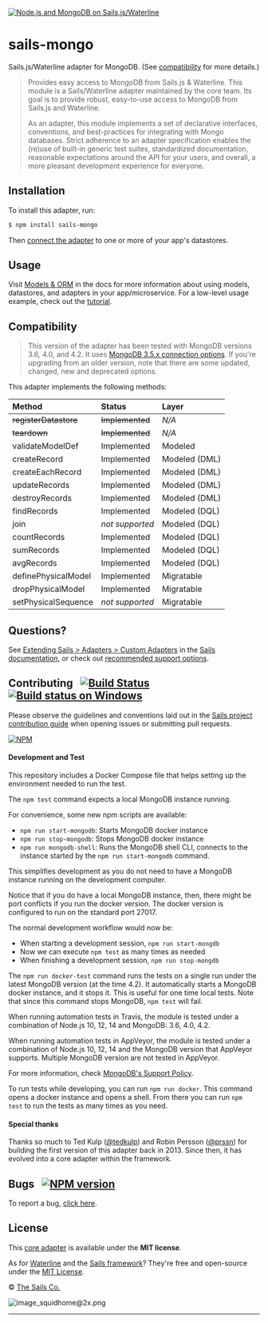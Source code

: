 [![Node.js and MongoDB on Sails.js/Waterline](https://camo.githubusercontent.com/9e49073459ed4e0e2687b80eaf515d87b0da4a6b/687474703a2f2f62616c64657264617368792e6769746875622e696f2f7361696c732f696d616765732f6c6f676f2e706e67)](http://sailsjs.com)

# sails-mongo

Sails.js/Waterline adapter for MongoDB. (See [compatibility](#compatibility) for more details.)

> Provides easy access to MongoDB from Sails.js & Waterline.
> This module is a Sails/Waterline adapter maintained by the core team.  Its goal is to provide robust, easy-to-use access to MongoDB from Sails.js and Waterline.
>
> As an adapter, this module implements a set of declarative interfaces, conventions, and best-practices for integrating with Mongo databases.
> Strict adherence to an adapter specification enables the (re)use of built-in generic test suites, standardized documentation, reasonable expectations around the API for your users, and overall, a more pleasant development experience for everyone.


## Installation

To install this adapter, run:

```bash
$ npm install sails-mongo
```

Then [connect the adapter](http://sailsjs.com/documentation/reference/configuration/sails-config-datastores) to one or more of your app's datastores.

## Usage

Visit [Models & ORM](http://sailsjs.com/docs/concepts/models-and-orm) in the docs for more information about using models, datastores, and adapters in your app/microservice. For a low-level usage example, check out the [tutorial](https://sailsjs.com/documentation/tutorials/using-mongo-db#?lowlevel-mongodb-usage-advanced).


## Compatibility

> This version of the adapter has been tested with MongoDB versions 3.6, 4.0, and 4.2.
> It uses [MongoDB 3.5.x connection options](https://mongodb.github.io/node-mongodb-native/3.5/api/MongoClient.html#.connect). If you're upgrading from an older version, note that there are some updated, changed, new and deprecated options.

This adapter implements the following methods:

| Method               | Status            | Layer         |
|:---------------------|:------------------|:--------------|
| ~~registerDatastore~~| ~~Implemented~~   | _N/A_         |
| ~~teardown~~         | ~~Implemented~~   | _N/A_         |
| validateModelDef     | Implemented       | Modeled       |
| createRecord         | Implemented       | Modeled (DML) |
| createEachRecord     | Implemented       | Modeled (DML) |
| updateRecords        | Implemented       | Modeled (DML) |
| destroyRecords       | Implemented       | Modeled (DML) |
| findRecords          | Implemented       | Modeled (DQL) |
| join                 | _not supported_   | Modeled (DQL) |
| countRecords         | Implemented       | Modeled (DQL) |
| sumRecords           | Implemented       | Modeled (DQL) |
| avgRecords           | Implemented       | Modeled (DQL) |
| definePhysicalModel  | Implemented       | Migratable    |
| dropPhysicalModel    | Implemented       | Migratable    |
| setPhysicalSequence  | _not supported_   | Migratable    |


## Questions?

See [Extending Sails > Adapters > Custom Adapters](http://sailsjs.com/documentation/concepts/extending-sails/adapters/custom-adapters) in the [Sails documentation](http://sailsjs.com/documentation), or check out [recommended support options](http://sailsjs.com/support).


## Contributing &nbsp; [![Build Status](https://travis-ci.org/balderdashy/sails-mongo.svg?branch=master)](https://travis-ci.org/balderdashy/sails-mongo) &nbsp; [![Build status on Windows](https://ci.appveyor.com/api/projects/status/u0i1o62tsw6ymbjd/branch/master?svg=true)](https://ci.appveyor.com/project/mikermcneil/sails-mongo/branch/master)

Please observe the guidelines and conventions laid out in the [Sails project contribution guide](http://sailsjs.com/documentation/contributing) when opening issues or submitting pull requests.

[![NPM](https://nodei.co/npm/sails-mongo.png?downloads=true)](http://npmjs.com/package/sails-mongo)


#### Development and Test

This repository includes a Docker Compose file that helps setting up the environment needed to run the test.

The `npm test` command expects a local MongoDB instance running.

For convenience, some new npm scripts are available:
- `npm run start-mongodb`: Starts MongoDB docker instance
- `npm run stop-mongodb`: Stops MongoDB docker instance
- `npm run mongodb-shell`: Runs the MongoDB shell CLI, connects to the instance started by the `npm run start-mongodb` command.

This simplifies development as you do not need to have a MongoDB instance running on the development computer.

Notice that if you do have a local MongoDB instance, then, there might be port conflicts if you run the docker version.
The docker version is configured to run on the standard port 27017.

The normal development workflow would now be:
- When starting a development session, `npm run start-mongdb`
- Now we can execute `npm test` as many times as needed
- When finishing a development session, `npm run stop-mongdb`

The `npm run docker-test` command runs the tests on a single run under the latest MongoDB version (at the time 4.2).
It automatically starts a MongoDB docker instance, and it stops it. This is useful for one time local tests.
Note that since this command stops MongoDB, `npm test` will fail.

When running automation tests in Travis, the module is tested under a combination of Node.js 10, 12, 14 and
MongoDB: 3.6, 4.0, 4.2.

When running automation tests in AppVeyor, the module is tested under a combination of Node.js 10, 12, 14 and
the MongoDB version that AppVeyor supports. Multiple MongoDB version are not tested in AppVeyor.

For more information, check [MongoDB's Support Policy](https://www.mongodb.com/support-policy).

To run tests while developing, you can run `npm run docker`. This command opens a docker instance and opens a shell.
From there you can run `npm test` to run the tests as many times as you need.


#### Special thanks

Thanks so much to Ted Kulp ([@tedkulp](https://twitter.com/tedkulp)) and Robin Persson ([@prssn](https://twitter.com/prssn)) for building the first version of this adapter back in 2013.  Since then, it has evolved into a core adapter within the framework.


## Bugs &nbsp; [![NPM version](https://badge.fury.io/js/sails-mongo.svg)](http://npmjs.com/package/sails-mongo)

To report a bug, [click here](http://sailsjs.com/bugs).


## License

This [core adapter](http://sailsjs.com/documentation/concepts/extending-sails/adapters/available-adapters) is available under the **MIT license**.

As for [Waterline](http://waterlinejs.org) and the [Sails framework](http://sailsjs.com)?  They're free and open-source under the [MIT License](http://sailsjs.com/license).

&copy; [The Sails Co.](http://sailsjs.com/about)

![image_squidhome@2x.png](http://i.imgur.com/RIvu9.png)

---
[MongoClient]: https://mongodb.github.io/node-mongodb-native/3.5/api/MongoClient.html
[ClientSession]: https://mongodb.github.io/node-mongodb-native/3.5/api/ClientSession.html

